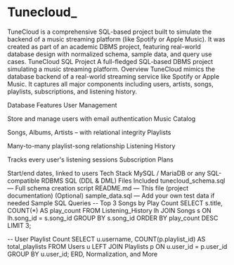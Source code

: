 # Tunecloud_
TuneCloud is a comprehensive SQL-based project built to simulate the backend of a music streaming platform (like Spotify or Apple Music). It was created as part of an academic DBMS project, featuring real-world database design with normalized schema, sample data, and query use cases.
 TuneCloud SQL Project
A full-fledged SQL-based DBMS project simulating a music streaming platform. 
 Overview
TuneCloud mimics the database backend of a real-world streaming service like Spotify or Apple Music. It captures all major components including users, artists, songs, playlists, subscriptions, and listening history.

 Database Features
User Management

Store and manage users with email authentication
Music Catalog

Songs, Albums, Artists – with relational integrity
Playlists

Many-to-many playlist-song relationship
Listening History

Tracks every user's listening sessions
Subscription Plans

Start/end dates, linked to users
 Tech Stack
MySQL / MariaDB or any SQL-compatible RDBMS
SQL (DDL & DML)
 Files Included
tunecloud_schema.sql — Full schema creation script
README.md — This file (project documentation)
(Optional) sample_data.sql — Add your own test data if needed
 Sample SQL Queries
-- Top 3 Songs by Play Count
SELECT s.title, COUNT(*) AS play_count
FROM Listening_History lh
JOIN Songs s ON lh.song_id = s.song_id
GROUP BY s.song_id
ORDER BY play_count DESC
LIMIT 3;

-- User Playlist Count
SELECT u.username, COUNT(p.playlist_id) AS total_playlists
FROM Users u
LEFT JOIN Playlists p ON u.user_id = p.user_id
GROUP BY u.user_id;
 ERD, Normalization, and More



